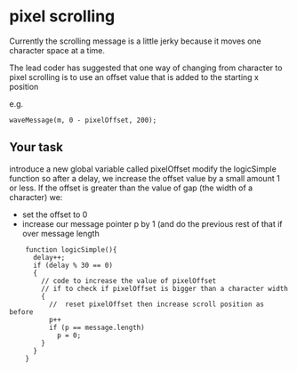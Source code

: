 # pixel scrolling

Currently the scrolling message is a little jerky because it moves one character space at a time.

The lead coder has suggested that one way of changing from character to pixel scrolling is to use an offset value that is added to the starting x position

e.g.
```
waveMessage(m, 0 - pixelOffset, 200);
```

## Your task

introduce a new global variable called pixelOffset
modify the logicSimple function so after a delay, we increase the offset value by a small amount 1 or less.
If the offset is greater than the value of gap (the width of a character) we:
* set the offset to 0
* increase our message pointer p by 1 (and do the previous rest of that if over message length

```
    function logicSimple(){
      delay++;
      if (delay % 30 == 0)
      {
        // code to increase the value of pixelOffset
        // if to check if pixelOffset is bigger than a character width
        {        
          //  reset pixelOffset then increase scroll position as before
          p++
          if (p == message.length)
            p = 0;
        }
      }
    }
```
